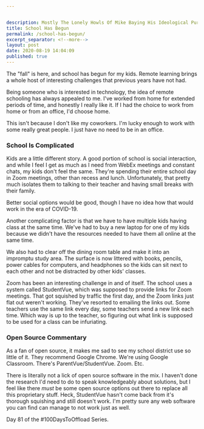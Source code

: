 ```yaml
---


description: Mostly The Lonely Howls Of Mike Baying His Ideological Purity At The Moon
title: School Has Begun
permalink: /school-has-begun/
excerpt_separator: <!--more-->
layout: post
date: 2020-08-19 14:04:09
published: true
---
```


The "fall" is here, and school has begun for my kids. Remote learning brings  a whole host of interesting challenges that previous years have not had. 

<!--more-->

Being someone who is interested in technology, the idea of remote schooling has always appealed to me. I've worked from home for extended periods of time, and honestly I really like it. If I had the choice to work from home or from an office, I'd choose home. 

This isn't because I don't like my coworkers. I'm lucky enough to work with some really great people. I just have no need to be in an office.

### School Is Complicated

Kids are a little different story. A good portion of school is social interaction, and while I feel I get as much as I need from WebEx meetings and constant chats, my kids don't feel the same. They're spending their entire school day in Zoom meetings, other than recess and lunch. Unfortunately, that pretty much isolates them to talking to their teacher and having small breaks with their family. 

Better social options would be good, though I have no idea how that would work in the era of COVID-19.

Another complicating factor is that we have to have multiple kids having class at the same time. We've had to buy a new laptop for one of my kids because we didn't have the resources needed to have them all online at the same time. 

We also had to clear off the dining room table and make it into an impromptu study area. The surface is now littered with books, pencils, power cables for computers, and headphones so the kids can sit next to each other and not be distracted by other kids' classes.

Zoom has been an interesting challenge in and of itself. The school uses a system called StudentVue, which was supposed to provide links for Zoom meetings. That got squished by traffic the first day, and the Zoom links just flat out weren't working. They've resorted to emailing the links out. Some teachers use the same link every day, some teachers send a new link each time. Which way is up to the teacher, so figuring out what link is supposed to be used for a class can be infuriating. 

### Open Source Commentary

As a fan of open source, it makes me sad to see my school district use so little of it. They recommend Google Chrome. We're using Google Classroom. There's ParentVue/StudentVue. Zoom. Etc. 

There is literally not a lick of open source software in the mix. I haven't done the research I'd need to do to speak knowledgeably about solutions, but I feel like there _must_ be some open source options out there to replace all this proprietary stuff. Heck, StudentVue hasn't come back from it's thorough squishing and still doesn't work. I'm pretty sure any web software you can find can manage to not work just as well. 

Day 81 of the #100DaysToOffload Series.